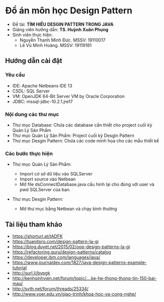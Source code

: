 ﻿# Đồ án môn học Design Pattern
- Đề tài: **TÌM HIỂU DESGIN PATTERN TRONG JAVA**
- Giảng viên hướng dẫn: **TS. Huỳnh Xuân Phụng**
- Sinh viên thực hiện:
	- Nguyễn Thanh Minh Đức. MSSV: 19110017
	- Lê Vũ Minh Hoàng. MSSV: 19119181

## Hướng dẫn cài đặt 
### Yêu cầu
- IDE: Apache Netbeans IDE 13
- CSDL: SQL Server
- VM: OpenJDK 64-Bit Server VM by Oracle Corporation
- JDBC: mssql-jdbc-10.2.1.jre17

### Nội dung các thư mục
- Thư mục Database: Chứa các database cần thiết cho project cuối kỳ Quản Lý Sản Phẩm
- Thư mục Quản Lý Sản Phẩm: Project cuối kỳ Desgin Pattern
- Thư mục Desgin Pattern: Chứa các code minh họa cho các mẫu thiết kế

### Các bước thực hiện
- Thư mục Quản Lý Sản Phẩm:
	- Import cơ sở dữ liệu vào SQLServer
	- Import source vào Netbean
	- Mở file dsConnectDatabase.java cấu hình lại cho đúng với user và pwd SQLServer của bạn.

- Thư mục Desgin Pattern:
	- Mở thư mục bằng Netbean và chạy bình thường

## Tài liệu tham khảo
- https://shorturl.at/tADFK
- https://tuanitpro.com/design-pattern-la-gi
- https://blog.duyet.net/2015/02/oop-design-patterns-la-gi
- https://refactoring.guru/design-patterns/catalog
- https://developer.ibm.com/languages/java/
- https://www.journaldev.com/1827/java-design-patterns-example-tutorial
- http://surl.li/bvpgk
- http://kenhsinhvien.net/forum/topic/....ke-he-thong-thong-tin-150-bai-mau/
- http://svth.net/forum/threads/25334/
- http://www.voer.edu.vn/giao-trinh/khoa-hoc-va-cong-nghe/

